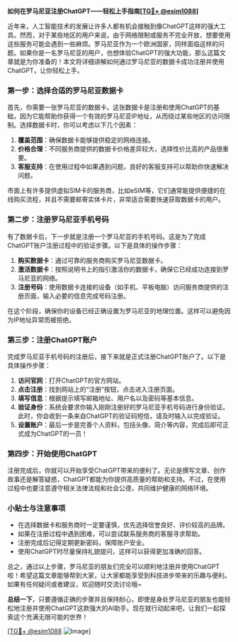 **如何在罗马尼亚注册ChatGPT——轻松上手指南[[TG💪+ @esim1088](https://t.me/s/esim1088)]**

近年来，人工智能技术的发展让许多人都有机会接触到像ChatGPT这样的强大工具。然而，对于某些地区的用户来说，由于网络限制或服务不完全开放，想要使用这些服务可能会遇到一些麻烦。罗马尼亚作为一个欧洲国家，同样面临这样的问题。如果你是一名罗马尼亚的用户，也想体验ChatGPT的强大功能，那么这篇文章就是为你准备的！本文将详细讲解如何通过罗马尼亚的数据卡成功注册并使用ChatGPT，让你轻松上手。

### 第一步：选择合适的罗马尼亚数据卡

首先，你需要一张罗马尼亚的数据卡。这张数据卡是注册和使用ChatGPT的基础，因为它能帮助你获得一个有效的罗马尼亚IP地址，从而绕过某些地区的访问限制。选择数据卡时，你可以考虑以下几个因素：

1. **覆盖范围**：确保数据卡能够提供稳定的网络连接。
2. **价格合理**：不同服务商提供的数据卡价格差异较大，选择性价比高的产品很重要。
3. **客服支持**：在使用过程中如果遇到问题，良好的客服支持可以帮助你快速解决问题。

市面上有许多提供虚拟SIM卡的服务商，比如eSIM等，它们通常能提供便捷的在线购买流程，并且不需要邮寄实体卡片，非常适合需要快速获取数据卡的用户。

### 第二步：注册罗马尼亚手机号码

有了数据卡后，下一步就是注册一个罗马尼亚的手机号码。这是为了完成ChatGPT账户注册过程中的验证步骤。以下是具体的操作步骤：

1. **购买数据卡**：通过可靠的服务商购买罗马尼亚数据卡。
2. **激活数据卡**：按照说明书上的指引激活你的数据卡，确保它已经成功连接到罗马尼亚的网络。
3. **注册号码**：使用数据卡连接的设备（如手机、平板电脑）访问服务商提供的注册页面，输入必要的信息完成号码注册。

在这个阶段，确保你的设备已经正确设置为罗马尼亚的地理位置。这样可以避免因为IP地址异常而被拒绝。

### 第三步：注册ChatGPT账户

完成罗马尼亚手机号码的注册后，接下来就是正式注册ChatGPT账户了。以下是具体操作步骤：

1. **访问官网**：打开ChatGPT的官方网站。
2. **点击注册**：找到网站上的“注册”按钮，点击进入注册页面。
3. **填写信息**：根据提示填写邮箱地址、用户名以及密码等基本信息。
4. **验证身份**：系统会要求你输入刚刚注册好的罗马尼亚手机号码进行身份验证。此时，你会收到一条来自ChatGPT的验证码短信，请及时输入以完成验证。
5. **设置账户**：最后一步是完善个人资料，包括头像、简介等内容，完成后即可正式成为ChatGPT的一员！

### 第四步：开始使用ChatGPT

注册完成后，你就可以开始享受ChatGPT带来的便利了。无论是撰写文章、创作故事还是解答疑惑，ChatGPT都能为你提供高质量的帮助和支持。不过，在使用过程中也要注意遵守相关法律法规和社会公德，共同维护健康的网络环境。

### 小贴士与注意事项

- 在选择数据卡和服务商时一定要谨慎，优先选择信誉良好、评价较高的品牌。
- 如果在注册过程中遇到困难，可以尝试联系服务商的客服寻求帮助。
- 注册完成后记得定期更新密码，保障账户安全。
- 使用ChatGPT时尽量保持礼貌提问，这样可以获得更加准确的回答。

总之，通过以上步骤，罗马尼亚的朋友们完全可以顺利地注册并使用ChatGPT啦！希望这篇文章能够帮到大家，让大家都能享受到科技进步带来的乐趣与便利。如果有任何疑问或者建议，欢迎随时交流讨论哦~

**总结一下**，只要遵循正确的步骤并且保持耐心，即使是身处罗马尼亚的朋友也能轻松地注册并使用ChatGPT这款强大的AI助手。现在就行动起来吧，让我们一起探索这个充满无限可能的世界！

[[TG💪+ @esim1088](https://t.me/s/esim1088) ![Image](https://i.postimg.cc/4NQfJmqS/Snipaste-2025-05-13-00-14-12.png)]